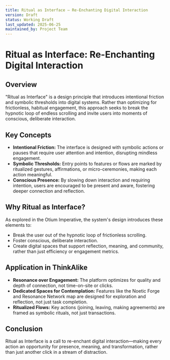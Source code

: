 ```yaml
---
title: Ritual as Interface – Re-Enchanting Digital Interaction
version: Draft
status: Working Draft
last_updated: 2025-06-25
maintained_by: Project Team
---
```


# Ritual as Interface: Re-Enchanting Digital Interaction

## Overview
"Ritual as Interface" is a design principle that introduces intentional friction and symbolic thresholds into digital systems. Rather than optimizing for frictionless, habitual engagement, this approach seeks to break the hypnotic loop of endless scrolling and invite users into moments of conscious, deliberate interaction.

## Key Concepts
- **Intentional Friction:** The interface is designed with symbolic actions or pauses that require user attention and intention, disrupting mindless engagement.
- **Symbolic Thresholds:** Entry points to features or flows are marked by ritualized gestures, affirmations, or micro-ceremonies, making each action meaningful.
- **Conscious Presence:** By slowing down interaction and requiring intention, users are encouraged to be present and aware, fostering deeper connection and reflection.

## Why Ritual as Interface?
As explored in the Otium Imperative, the system's design introduces these elements to:
- Break the user out of the hypnotic loop of frictionless scrolling.
- Foster conscious, deliberate interaction.
- Create digital spaces that support reflection, meaning, and community, rather than just efficiency or engagement metrics.

## Application in ThinkAlike
- **Resonance over Engagement:** The platform optimizes for quality and depth of connection, not time-on-site or clicks.
- **Dedicated Spaces for Contemplation:** Features like the Noetic Forge and Resonance Network map are designed for exploration and reflection, not just task completion.
- **Ritualized Flows:** Key actions (joining, leaving, making agreements) are framed as symbolic rituals, not just transactions.

## Conclusion
Ritual as Interface is a call to re-enchant digital interaction—making every action an opportunity for presence, meaning, and transformation, rather than just another click in a stream of distraction.
